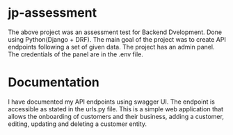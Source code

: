 # jp-assessment

The above project was an assessment test for Backend Dvelopment. Done using Python(Django + DRF). The main goal of the project was to create API endpoints following a set of given data. The project has an admin panel. The credentials of the panel are in the .env file.

# Documentation
I have documented my API endpoints using swagger UI. The endpoint is accessible as stated in the urls.py file.
This is a simple web application that allows the onboarding of customers and their business, adding a customer, editing, updating and deleting a customer entity. 


